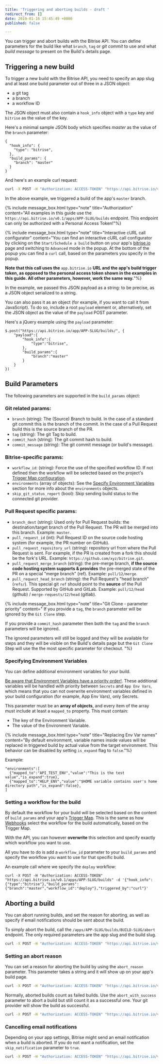 ```yaml
---
title: 'Triggering and aborting builds - draft '
redirect_from: []
date: 2019-01-16 15:45:49 +0000
published: false

---
```

You can trigger and abort builds with the Bitrise API. You can define parameters for the build like what `branch`, `tag` or _git commit_ to use and what _build message_ to present on the Build's details page.

## Triggering a new build

To trigger a new build with the Bitrise API, you need to specify an app slug and at least one build parameter out of three in a JSON object:
- a git tag
- a branch
- a workflow ID  

The JSON object must also contain a `hook_info` object with a `type` key and `bitrise` as the value of the key. 

Here's a minimal sample JSON body which specifies _master_ as the value of the `branch` parameter:

    {
      "hook_info": {
        "type": "bitrise",
      },
      "build_params": {
        "branch": "master"
      }
    }

And here's an example curl request: 

``` bash
curl -X POST -H "Authorization: ACCESS-TOKEN" "https://api.bitrise.io/v0.1/apps/APP-SLUG/builds" -d '{"hook_info":{"type":"bitrise"},"build_params":{"branch":"master"}}'
```

In the above example, we triggered a build of the app's `master` branch. 

{% include message_box.html type="note" title="Authorization" content="All examples in this guide use the `https://api.bitrise.io/v0.1/apps/APP-SLUG/builds` endpoint. This endpoint can only be authorized with a Personal Access Token!"%}

{% include message_box.html type="note" title="Interactive cURL call configurator" content="You can find an interactive cURL call configurator by clicking on the `Start/Schedule a build` button on your app's [bitrise.io](https://www.bitrise.io) page and switching to `Advanced` mode in the popup. At the bottom of the popup you can find a `curl` call, based on the parameters you specify in the popup. 

**Note that this call uses the** `app.bitrise.io` **URL and the app's build trigger token, as opposed to the personal access token shown in the examples in this guide. All other parameters, however, work the same way.**"%}

In the example, we passed this JSON payload as a string: to be precise, as a JSON object serialized to a string.

You can also pass it as an object (for example, if you want to call it from JavaScript). To do so, include a root `payload` element or, alternatively, set the JSON object as the value of the `payload` POST parameter.

Here's a jQuery example using the `payload` parameter:

    $.post("https://api.bitrise.io/app/APP-SLUG/builds/", {
        "payload":{
            "hook_info":{
                "type":"bitrise",
            },
            "build_params":{
                "branch":"master"
            }
        }
    })

## Build Parameters

The following parameters are supported in the `build_params` object:

### Git related params:

* `branch` (string): The (Source) Branch to build. In the case of a standard git commit this is the branch of the commit. In the case of a Pull Request build this is the source branch of the PR. 
* `tag` (string): The git Tag to build.
* `commit_hash` (string): The git commit hash to build.
* `commit_message` (string): The git commit message (or build's message).

### Bitrise-specific params:

* `workflow_id`: (string): Force the use of the specified workflow ID. If not defined then the workflow will be selected based on the project's [Trigger Map configuration](/webhooks/trigger-map/).
* `environments` (array of objects): See the [Specify Environment Variables](#specify-environment-variables) section for more info about the `environments` objects.
* `skip_git_status_report` (bool): Skip sending build status to the connected git provider.

### Pull Request specific params:

* `branch_dest` (string): Used only for Pull Request builds: the destination/target branch of the Pull Request. The PR will be merged into this branch.
  Example: `master`.
* `pull_request_id` (int): Pull Request ID on the source code hosting system (for example, the PR number on GitHub).
* `pull_request_repository_url` (string): repository url from where the Pull Request is sent. For example, if the PR is created from a fork this should be the fork's URL.
  Example: `https://github.com/xyz/bitrise.git`.
* `pull_request_merge_branch` (string): the pre-merge branch, **if the source code hosting system supports & provides** the pre-merged state of the PR on a special "merge branch" (ref).
  Example: `pull/12/merge`.
* `pull_request_head_branch` (string): the Pull Request's "head branch" (`refs/`). This special git `ref` should point to the **source** of the Pull Request. Supported by GitHub and GitLab.
  Example: `pull/12/head` (github) / `merge-requests/12/head` (gitlab).

{% include message_box.html type="note" title="Git Clone - parameter priority" content=" If you provide a `tag`, the `branch` parameter will be ignored by the `Git Clone` step. 

If you provide a `commit_hash` parameter then both the `tag` and the `branch` parameters will be ignored. 

The ignored parameters will still be logged and they will be available for steps and they will be visible on the Build's details page but the `Git Clone` Step will use the the most specific parameter for checkout. "%}

### Specifying Environment Variables

You can define additional environment variables for your build.

[Be aware that Environment Variables have a priority order!](/bitrise-cli/most-important-concepts/#availability-order-of-environment-variables). These additional variables will be handled with priority between `Secrets` and `App Env Vars`, which means that you can not overwrite environment variables defined in your build configuration (for example, App Env Vars), only Secrets. 

This parameter must be an **array of objects**, and every item of the array must include at least a `mapped_to` property. This must contain:

- The key of the Environment Variable.
- The value of the Environment Variable.

{% include message_box.html type="note" title="Replacing Env Var names" content="By default environment, variable names inside values will be replaced in triggered build by actual value from the target environment. This behavior can be disabled by setting `is_expand` flag to `false`."%}

Example:

    "environments":[
      {"mapped_to":"API_TEST_ENV","value":"This is the test value","is_expand":true},
      {"mapped_to":"HELP_ENV","value":"$HOME variable contains user's home directory path","is_expand":false},
    ]

### Setting a workflow for the build

By default the workflow for your build will be selected based on the content of `build_params` and your app's [Trigger Map](/webhooks/trigger-map/). This is the same as how [Webhooks](/webhooks/) select the workflow for the build automatically, based on the Trigger Map.

With the API, you can however **overwrite** this selection and specify exactly which workflow you want to use.

All you have to do is add a `workflow_id` parameter to your `build_params` and specify the workflow you want to use for that specific build.

An example call where we specify the `deploy` workflow:

    curl -X POST -H "Authorization: ACCESS-TOKEN" "https://api.bitrise.io/v0.1/apps/APP-SLUG/builds" -d '{"hook_info":{"type":"bitrise"},"build_params":{"branch":"master","workflow_id":"deploy"},"triggered_by":"curl"}'

## Aborting a build

You can abort running builds, and set the reason for aborting, as well as specify if email notifications should be sent about the build. 

To simply abort the build, call the `/apps/APP-SLUG/builds/BUILD-SLUG/abort` endpoint. The only required parameters are the app slug and the build slug. 

```bash
curl -X POST -H "Authorization: ACCESS-TOKEN" "https://api.bitrise.io/v0.1/apps/APP-SLUG/builds/BUILD-SLUG/abort"
```

### Setting an abort reason 

You can set a reason for aborting the build by using the `abort_reason` parameter. This parameter takes a string and it will show up on your app's build page. 

```bash
curl -X POST -H "Authorization: ACCESS-TOKEN" "https://api.bitrise.io/v0.1/apps/APP-SLUG/builds/BUILD-SLUG/abort" -d '{"abort_reason": "aborted for a reason"}'
```

Normally, aborted builds count as failed builds. Use the `abort_with_success` parameter to abort a build but still count it as a successful one. Your git provider will show the build as successful. 

```bash
curl -X POST -H "Authorization: ACCESS-TOKEN" "https://api.bitrise.io/v0.1/apps/APP-SLUG/builds/BUILD-SLUG/abort" -d '{"abort_with_success": true}'
```

### Cancelling email notifications 

Depending on your app settings, Bitrise might send an email notification when a build is aborted. If you do not want a notification, set the `skip_notification` parameter to `true`. 

```bash
curl -X POST -H "Authorization: ACCESS-TOKEN" "https://api.bitrise.io/v0.1/apps/APP-SLUG/builds/BUILD-SLUG/abort" -d '{"skip_notification": true}'
```
